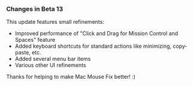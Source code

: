 ### Changes in Beta 13

This update features small refinements:

- Improved performance of "Click and Drag for Mission Control and Spaces" feature
- Added keyboard shortcuts for standard actions like minimizing, copy-paste, etc.
- Added several menu bar items
- Various other UI refinements

Thanks for helping to make Mac Mouse Fix better! :)